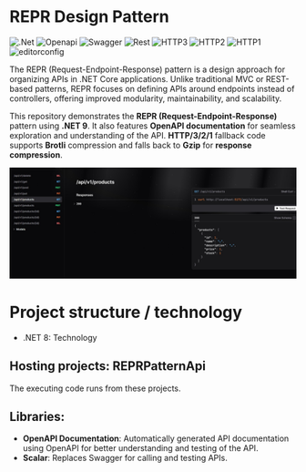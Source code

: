 # REPR Design Pattern

![.Net](https://img.shields.io/badge/-.NET%209.0-blueviolet?logo=dotnet) 
![Openapi](https://img.shields.io/badge/Docs-OpenAPI%208.0-success?style=flat-square)
![Swagger](https://img.shields.io/badge/-Swagger-%23Clojure?logo=swagger&logoColor=white)
![Rest](https://img.shields.io/badge/rest-40AEF0?logo=rest&logoColor=white)
![HTTP3](https://img.shields.io/badge/HTTP%203-v3.0-brightgreen)
![HTTP2](https://img.shields.io/badge/HTTP%202-v2.0-blue)
![HTTP1](https://img.shields.io/badge/HTTP%201-v1.1-orange)
![editorconfig](https://img.shields.io/badge/-Editor_Config-000?style=flat&logo=editorconfig&logoColor=white)

The REPR (Request-Endpoint-Response) pattern is a design approach for organizing APIs in .NET Core applications. Unlike traditional MVC or REST-based patterns, REPR focuses on defining APIs around endpoints instead of controllers, offering improved modularity, maintainability, and scalability.

This repository demonstrates the **REPR (Request-Endpoint-Response)** pattern using **.NET 9**. It also features **OpenAPI documentation** for seamless exploration and understanding of the API. **HTTP/3/2/1** fallback code supports **Brotli** compression and falls back to **Gzip** for **response compression**.

![cqrs_pattern](./Screenshots/REPR_Pattern.jpg)

# Project structure / technology
* .NET 8: Technology

## Hosting projects: REPRPatternApi
The executing code runs from these projects.

## Libraries:
- **OpenAPI Documentation**: Automatically generated API documentation using OpenAPI for better understanding and testing of the 
API.
- **Scalar**: Replaces Swagger for calling and testing APIs.

